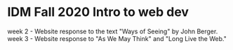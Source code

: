 # IDM Fall 2020 Intro to web dev 
week 2 - Website response to the text "Ways of Seeing" by John Berger. <br>
week 3 - Website response to "As We May Think" and "Long Live the Web."

